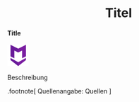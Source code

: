 ﻿<h1 align="center"> Titel </h1>

#### Title
![alt text](https://github.com/adam-p/markdown-here/raw/master/src/common/images/icon48.png "Logo Title Text 1")

Beschreibung

.footnote[
	Quellenangabe: Quellen
]